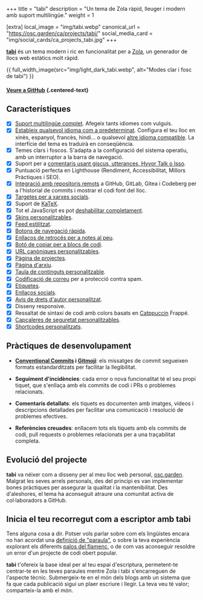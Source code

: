 +++
title = "tabi"
description = "Un tema de Zola ràpid, lleuger i modern amb suport multilingüe."
weight = 1

[extra]
local_image = "img/tabi.webp"
canonical_url = "https://osc.garden/ca/projects/tabi/"
social_media_card = "img/social_cards/ca_projects_tabi.jpg"
+++

[**tabi**](https://github.com/welpo/tabi) és un tema modern i ric en funcionalitat per a [Zola](https://www.getzola.org/), un generador de llocs web estàtics molt ràpid.

{{ full_width_image(src="img/light_dark_tabi.webp", alt="Modes clar i fosc de tabi") }}

#### [Veure a GitHub](https://github.com/welpo/tabi) {.centered-text}

## Característiques

- [X] [Suport multilingüe complet](https://welpo.github.io/tabi/ca/blog/faq-languages/#com-gestiona-tabi-el-suport-multilingue). Afegeix tants idiomes com vulguis.
- [X] [Estableix qualsevol idioma com a predeterminat](https://welpo.github.io/tabi/ca/blog/faq-languages/#com-estableixo-la-llengua-predeterminada-del-meu-lloc). Configura el teu lloc en xinès, espanyol, francès, hindi… o qualsevol [altre idioma compatible](https://github.com/welpo/tabi/tree/main/i18n). La interfície del tema es traduirà en conseqüència.
- [X] Temes clars i foscos. S'adapta a la configuració del sistema operatiu, amb un interruptor a la barra de navegació.
- [X] Suport per a [comentaris usant giscus, utterances, Hyvor Talk o Isso](https://welpo.github.io/tabi/ca/blog/comments/).
- [X] Puntuació perfecta en Lighthouse (Rendiment, Accessibilitat, Millors Pràctiques i SEO).
- [X] [Integració amb repositoris remots](https://welpo.github.io/tabi/ca/mastering-tabi-settings/#integracio-amb-repositoris-git) a GitHub, GitLab, Gitea i Codeberg per a l'historial de commits i mostrar el codi font del lloc.
- [X] [Targetes per a xarxes socials](https://welpo.github.io/tabi/ca/blog/mastering-tabi-settings/#targetes-per-a-xarxes-socials).
- [X] Suport de [KaTeX](https://katex.org/).
- [X] Tot el JavaScript es pot [deshabilitar completament](https://welpo.github.io/tabi/ca/blog/javascript/).
- [X] [Skins personalitzables](https://welpo.github.io/tabi/ca/blog/customise-tabi/).
- [X] [Feed estilitzat](https://welpo.github.io/tabi/ca/atom.xml).
- [X] [Botons de navegació ràpida](https://welpo.github.io/tabi/ca/blog/mastering-tabi-settings/#botons-de-navegacio-rapida).
- [X] [Enllaços de retrocés per a notes al peu](https://welpo.github.io/tabi/ca/blog/mastering-tabi-settings/#enllacos-de-retorn-a-les-notes-a-peu-de-pagina).
- [X] [Botó de copiar per a blocs de codi](https://welpo.github.io/tabi/ca/blog/mastering-tabi-settings/#boto-de-copiar-en-blocs-de-codi).
- [X] [URL canòniques personalitzables](https://welpo.github.io/tabi/ca/blog/mastering-tabi-settings/#url-canonica).
- [X] [Pàgina de projectes](https://welpo.github.io/tabi/ca/projects/).
- [X] [Pàgina d'arxiu](https://welpo.github.io/tabi/ca/archive/).
- [X] [Taula de continguts personalitzable](https://welpo.github.io/tabi/ca/blog/toc/).
- [X] [Codificació de correu](https://welpo.github.io/tabi/ca/blog/mastering-tabi-settings/#correu-electronic-codificat) per a protecció contra spam.
- [X] [Etiquetes](https://welpo.github.io/tabi/ca/blog/mastering-tabi-settings/#etiquetes).
- [X] [Enllaços socials](https://welpo.github.io/tabi/ca/blog/mastering-tabi-settings/#icones-de-xarxes-socials).
- [X] [Avís de drets d'autor personalitzat](https://welpo.github.io/tabi/ca/blog/mastering-tabi-settings/#copyright).
- [X] Disseny responsive.
- [X] Ressaltat de sintaxi de codi amb colors basats en [Catppuccin](https://github.com/catppuccin/catppuccin) Frappé.
- [X] [Capçaleres de seguretat personalitzables](https://welpo.github.io/tabi/ca/blog/security/).
- [X] [Shortcodes personalitzats](https://welpo.github.io/tabi/ca/blog/shortcodes/).

## Pràctiques de desenvolupament

- **[Conventional Commits](https://www.conventionalcommits.org) i [Gitmoji](https://gitmoji.dev/)**: els missatges de commit segueixen formats estandarditzats per facilitar la llegibilitat.

- **Seguiment d'incidències**: cada error o nova funcionalitat té el seu propi tiquet, que s'enllaça amb els commits de codi i PRs o problemes relacionats.

- **Comentaris detallats**: els tiquets es documenten amb imatges, vídeos i descripcions detallades per facilitar una comunicació i resolució de problemes efectives.

- **Referències creuades**: enllacem tots els tiquets amb els commits de codi, pull requests o problemes relacionats per a una traçabilitat completa.

## Evolució del projecte

**tabi** va néixer com a disseny per al meu lloc web personal, [osc.garden](https://osc.garden). Malgrat les seves arrels personals, des del principi es van implementar bones pràctiques per assegurar la qualitat i la mantenibilitat. Des d'aleshores, el tema ha aconseguit atraure una comunitat activa de col·laboradors a GitHub.

## Inicia el teu recorregut com a escriptor amb tabi

Tens alguna cosa a dir. Potser vols parlar sobre com els lingüistes encara no han acordat una [definició de "paraula"](https://ca.wikipedia.org/wiki/Mot), o sobre la teva experiència explorant els diferents [palos del flamenc](https://ca.wikipedia.org/wiki/Estils_flamencs), o de com vas aconseguir resoldre un error d'un projecte de codi obert popular.

**tabi** t'ofereix la base ideal per al teu espai d'escriptura, permetent-te centrar-te en les teves paraules mentre Zola i tabi s'encarreguen de l'aspecte tècnic. Submergeix-te en el món dels blogs amb un sistema que fa que cada publicació sigui un plaer escriure i llegir. La teva veu té valor; comparteix-la amb el món.

